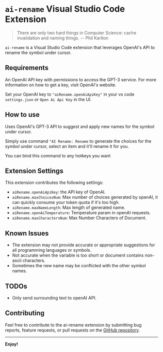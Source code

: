 # `ai-rename` Visual Studio Code Extension

> There are only two hard things in Computer Science: cache invalidation and naming things.
> -- Phil Karlton

`ai-rename` is a Visual Studio Code extension that leverages OpenAI's API to rename the symbol under cursor.

## Requirements

An OpenAI API key with permissions to access the GPT-3 service. For more information on how to get a key, visit OpenAI's website.

Set your OpenAI key to `"aiRename.openAiApiKey"` in your vs code `settings.json` or `Open Ai Api Key` in the UI.

## How to use

Uses OpenAI's GPT-3 API to suggest and apply new names for the symbol under cursor.

Simply use command `"AI Rename: Rename` to generate the choices for the symbol under cursor, select an item and it'll rename it for you.

You can bind this command to any hotkeys you want

## Extension Settings

This extension contributes the following settings:

-   `aiRename.openAiApiKey`: the API key of OpenAI.
-   `aiRename.maxChoicesNum`: Max number of choices generated by openAI, it can quickly consume your token quota if it's too high.
-   `aiRename.maxNameLength`: Max length of generated name.
-   `aiRename.openAiTemperature`: Temperature param in openAI requests.
-   `aiRename.maxCharactersNum`: Max Number Characters of Document.

## Known Issues

-   The extension may not provide accurate or appropriate suggestions for all programming languages or symbols.
-   Not accurate when the variable is too short or document contains non-ascii characters.
-   Sometimes the new name may be conflicted with the other symbol names.

## TODOs

-   Only send surrounding text to openAI API.

## Contributing

Feel free to contribute to the ai-rename extension by submitting bug reports, feature requests, or pull requests on the [GitHub repository](https://github.com/paco0x/vscode-ai-rename.gi).

---

**Enjoy!**
